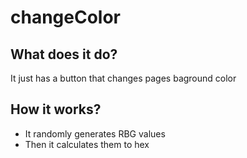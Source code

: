 # changeColor
## What does it do?
It just has a button that changes pages baground color
## How it works?
* It randomly generates RBG values
* Then it calculates them to hex
